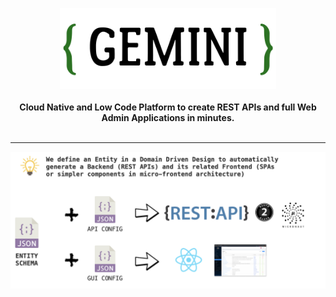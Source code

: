 <p align="center">
    <!--<a href="https://gemini.at7.it" target="_blank"><img src="./gemini_logo.png" height="130" alt="Gemini Logo"></a>-->
    <img src="./gemini_logo.png" height="130" alt="Gemini Logo">
    <br />
    <br />
    <b>Cloud Native and Low Code Platform to create REST APIs and full Web Admin Applications in minutes.</b>
    <br />
    <br />
</p>

___

<p align="center">
    <img src="./idea.png" alt="Gemini Logo">
</p>


